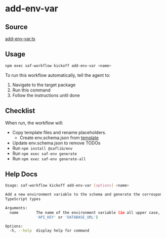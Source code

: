 # add-env-var

## Source

[add-env-var.ts](https://github.com/sderickson/saflib/blob/main/env/workflows/add-env-var.ts)

## Usage

```bash
npm exec saf-workflow kickoff add-env-var <name>
```

To run this workflow automatically, tell the agent to:

1. Navigate to the target package
2. Run this command
3. Follow the instructions until done

## Checklist

When run, the workflow will:

- Copy template files and rename placeholders.
  - Create env.schema.json from [template](https://github.com/sderickson/saflib/blob/main/env/workflows/add-env-vars/env.schema.json)
- Update env.schema.json to remove TODOs
- Run `npm install @saflib/env`
- Run `npm exec saf-env generate`
- Run `npm exec saf-env generate-all`

## Help Docs

```bash
Usage: saf-workflow kickoff add-env-var [options] <name>

Add a new environment variable to the schema and generate the corresponding
TypeScript types

Arguments:
  name        The name of the environment variable (in all upper case, e.g.,
              'API_KEY' or 'DATABASE_URL')

Options:
  -h, --help  display help for command

```
